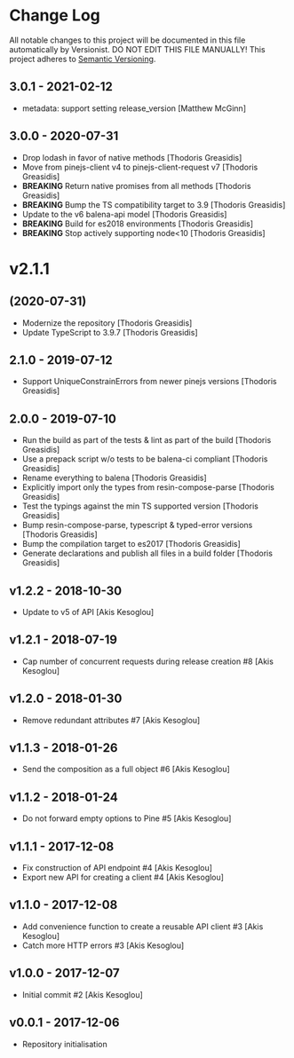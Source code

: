 # Change Log

All notable changes to this project will be documented in this file
automatically by Versionist. DO NOT EDIT THIS FILE MANUALLY!
This project adheres to [Semantic Versioning](http://semver.org/).

## 3.0.1 - 2021-02-12

* metadata: support setting release_version [Matthew McGinn]

## 3.0.0 - 2020-07-31

* Drop lodash in favor of native methods [Thodoris Greasidis]
* Move from pinejs-client v4 to pinejs-client-request v7 [Thodoris Greasidis]
* **BREAKING** Return native promises from all methods [Thodoris Greasidis]
* **BREAKING** Bump the TS compatibility target to 3.9 [Thodoris Greasidis]
* Update to the v6 balena-api model [Thodoris Greasidis]
* **BREAKING** Build for es2018 environments [Thodoris Greasidis]
* **BREAKING** Stop actively supporting node<10 [Thodoris Greasidis]

# v2.1.1
## (2020-07-31)

* Modernize the repository [Thodoris Greasidis]
* Update TypeScript to 3.9.7 [Thodoris Greasidis]

## 2.1.0 - 2019-07-12

* Support UniqueConstrainErrors from newer pinejs versions [Thodoris Greasidis]

## 2.0.0 - 2019-07-10

* Run the build as part of the tests & lint as part of the build [Thodoris Greasidis]
* Use a prepack script w/o tests to be balena-ci compliant [Thodoris Greasidis]
* Rename everything to balena [Thodoris Greasidis]
* Explicitly import only the types from resin-compose-parse [Thodoris Greasidis]
* Test the typings against the min TS supported version [Thodoris Greasidis]
* Bump resin-compose-parse, typescript & typed-error versions [Thodoris Greasidis]
* Bump the compilation target to es2017 [Thodoris Greasidis]
* Generate declarations and publish all files in a build folder [Thodoris Greasidis]

## v1.2.2 - 2018-10-30

* Update to v5 of API [Akis Kesoglou]

## v1.2.1 - 2018-07-19

* Cap number of concurrent requests during release creation #8 [Akis Kesoglou]

## v1.2.0 - 2018-01-30

* Remove redundant attributes #7 [Akis Kesoglou]

## v1.1.3 - 2018-01-26

* Send the composition as a full object #6 [Akis Kesoglou]

## v1.1.2 - 2018-01-24

* Do not forward empty options to Pine #5 [Akis Kesoglou]

## v1.1.1 - 2017-12-08

* Fix construction of API endpoint #4 [Akis Kesoglou]
* Export new API for creating a client #4 [Akis Kesoglou]

## v1.1.0 - 2017-12-08

* Add convenience function to create a reusable API client #3 [Akis Kesoglou]
* Catch more HTTP errors #3 [Akis Kesoglou]

## v1.0.0 - 2017-12-07

* Initial commit #2 [Akis Kesoglou]

## v0.0.1 - 2017-12-06

* Repository initialisation
